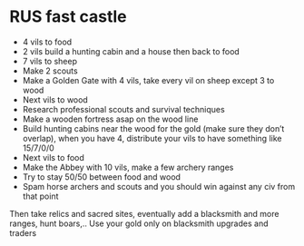# RUS fast castle

* 4 vils to food
* 2 vils build a hunting cabin and a house then back to food
* 7 vils to sheep
* Make 2 scouts
* Make a Golden Gate with 4 vils, take every vil on sheep except 3 to wood
* Next vils to wood
* Research professional scouts and survival techniques
* Make a wooden fortress asap on the wood line
* Build hunting cabins near the wood for the gold (make sure they don’t overlap), when you have 4, distribute your vils to have something like 15/7/0/0
* Next vils to food
* Make the Abbey with 10 vils, make a few archery ranges
* Try to stay 50/50 between food and wood
* Spam horse archers and scouts and you should win against any civ from that point

Then take relics and sacred sites, eventually add a blacksmith and more ranges, hunt boars,..
Use your gold only on blacksmith upgrades and traders 
